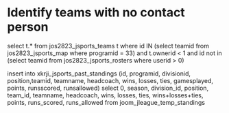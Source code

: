 # Identify teams with no contact person

select t.* 
from jos2823_jsports_teams t 
where id IN (select teamid from jos2823_jsports_map where programid = 33)
and t.ownerid < 1
and id not in (select teamid from jos2823_jsports_rosters where userid > 0)



insert into xkrji_jsports_past_standings
	(id, programid, divisionid, position,teamid, teamname, headcoach,
	wins, losses, ties, gamesplayed, points, runsscored, runsallowed)
select 0, season, division_id, position, team_id, teamname, headcoach,
	wins, losses, ties, wins+losses+ties, points, runs_scored, runs_allowed
from joom_jleague_temp_standings

